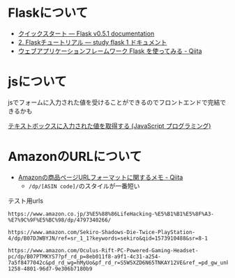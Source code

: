 

# Flaskについて

- [クイックスタート — Flask v0.5.1 documentation](https://a2c.bitbucket.io/flask/quickstart.html)
- [2. Flaskチュートリアル — study flask 1 ドキュメント](https://study-flask.readthedocs.io/ja/latest/02.html)
- [ウェブアプリケーションフレームワーク Flask を使ってみる - Qiita](https://qiita.com/ynakayama/items/2cc0b1d3cf1a2da612e4)



# jsについて

jsでフォームに入力された値を受けることができるのでフロントエンドで完結できるかも

[テキストボックスに入力された値を取得する (JavaScript プログラミング)](https://www.ipentec.com/document/javascript-get-textbox-value)





# AmazonのURLについて



- [Amazonの商品ページURLフォーマットに関するメモ - Qiita](https://qiita.com/Feburic/items/6e918b1a9345367622c9)
  - `/dp/[ASIN code]/`のスタイルが一番短い





テスト用urls

```
https://www.amazon.co.jp/3%E5%88%86LifeHacking-%E5%B1%B1%E5%8F%A3-%E7%9C%9F%E5%BC%98/dp/4797340266/

https://www.amazon.com/Sekiro-Shadows-Die-Twice-PlayStation-4/dp/B07DJWBYJN/ref=sr_1_1?keywords=sekiro&qid=1573910488&sr=8-1

https://www.amazon.com/Oculus-Rift-PC-Powered-Gaming-Headset-pc/dp/B07PTMKYS7?pf_rd_p=8eb011f8-a9f1-4c31-a254-7a5f8477042c&pd_rd_wg=hMyUo&pf_rd_r=S5W5XZD6N65TNKAY12VE&ref_=pd_gw_unk&pd_rd_w=P03kj&pd_rd_r=90884fc5-1258-4801-96d7-9e306b7180b9
```

